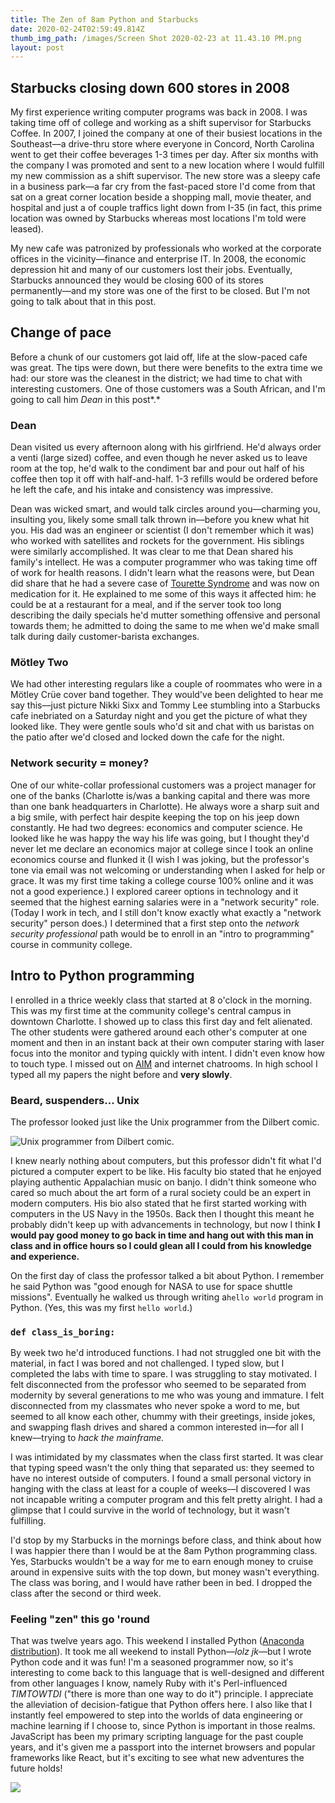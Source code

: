 ```yaml
---
title: The Zen of 8am Python and Starbucks
date: 2020-02-24T02:59:49.814Z
thumb_img_path: /images/Screen Shot 2020-02-23 at 11.43.10 PM.png
layout: post
---
```

## Starbucks closing down 600 stores in 2008

My first experience writing computer programs was back in 2008. I was taking time off of college and working as a shift supervisor for Starbucks Coffee. In 2007, I joined the company at one of their busiest locations in the Southeast––a drive-thru store where everyone in Concord, North Carolina went to get their coffee beverages 1-3 times per day. After six months with the company I was promoted and sent to a new location where I would fulfill my new commission as a shift supervisor. The new store was a sleepy cafe in a business park––a far cry from the fast-paced store I'd come from that sat on a great corner location beside a shopping mall, movie theater, and hospital and just a of couple traffics light down from I-35 (in fact, this prime location was owned by Starbucks whereas most locations I'm told were leased).

My new cafe was patronized by professionals who worked at the corporate offices in the vicinity––finance and enterprise IT. In 2008, the economic depression hit and many of our customers lost their jobs. Eventually, Starbucks announced they would be closing 600 of its stores permanently––and my store was one of the first to be closed. But I'm not going to talk about that in this post. 

## Change of pace

Before a chunk of our customers got laid off, life at the slow-paced cafe was great. The tips were down, but there were benefits to the extra time we had: our store was the cleanest in the district; we had time to chat with interesting customers. One of those customers was a South African, and I'm going to call him *Dean* in this post*.* 

### Dean

Dean visited us every afternoon along with his girlfriend. He'd always order a venti (large sized) coffee, and even though he never asked us to leave room at the top, he'd walk to the condiment bar and pour out half of his coffee then top it off with half-and-half. 1-3 refills would be ordered before he left the cafe, and his intake and consistency was impressive.

Dean was wicked smart, and would talk circles around you––charming you, insulting you, likely some small talk thrown in––before you knew what hit you. His dad was an engineer or scientist (I don't remember which it was) who worked with satellites and rockets for the government. His siblings were similarly accomplished. It was clear to me that Dean shared his family's intellect. He was a computer programmer who was taking time off of work for health reasons. I didn't learn what the reasons were, but Dean did share that he had a severe case of [Tourette Syndrome](https://en.wikipedia.org/wiki/Tourette_syndrome) and was now on medication for it. He explained to me some of this ways it affected him: he could be at a restaurant for a meal, and if the server took too long describing the daily specials he'd mutter something offensive and personal towards them; he admitted to doing the same to me when we'd make small talk during daily customer-barista exchanges. 

### Mötley Two

We had other interesting regulars like a couple of roommates who were in a Mötley Crüe cover band together. They would've been delighted to hear me say this––just picture Nikki Sixx and Tommy Lee stumbling into a Starbucks cafe inebriated on a Saturday night and you get the picture of what they looked like. They were gentle souls who'd sit and chat with us baristas on the patio after we'd closed and locked down the cafe for the night.

### Network security = money?

One of our white-collar professional customers was a project manager for one of the banks (Charlotte is/was a banking capital and there was more than one bank headquarters in Charlotte). He always wore a sharp suit and a big smile, with perfect hair despite keeping the top on his jeep down constantly. He had two degrees: economics and computer science. He looked like he was happy the way his life was going, but I thought they'd never let me declare an economics major at college since I took an online economics course and flunked it (I wish I was joking, but the professor's tone via email was not welcoming or understanding when I asked for help or grace. It was my first time taking a college course 100% online and it was not a good experience.) I explored career options in technology and it seemed that the highest earning salaries were in a "network security" role. (Today I work in tech, and I still don't know exactly what exactly a "network security" person does.) I determined that a first step onto the *network security professional* path would be to enroll in an "intro to programming" course in community college. 

## Intro to Python programming

I enrolled in a thrice weekly class that started at 8 o'clock in the morning. This was my first time at the community college's central campus in downtown Charlotte. I showed up to class this first day and felt alienated. The other students were gathered around each other's computer at one moment and then in an instant back at their own computer staring with laser focus into the monitor and typing quickly with intent. I didn't even know how to touch type. I missed out on [AIM](https://en.wikipedia.org/wiki/AIM_(software)) and internet chatrooms. In high school I typed all my papers the night before and **very slowly**.

### Beard, suspenders... Unix

The professor looked just like the Unix programmer from the Dilbert comic.

![Unix programmer from Dilbert comic.](/images/unixwizard.gif "My professor looked like the Unix programmer from the Dilber comic.")

I knew nearly nothing about computers, but this professor didn't fit what I'd pictured a computer expert to be like. His faculty bio stated that he enjoyed playing authentic Appalachian music on banjo. I didn't think someone who cared so much about the art form of a rural society could be an expert in modern computers. His bio also stated that he first started working with computers in the US Navy in the 1950s. Back then I thought this meant he probably didn't keep up with advancements in technology, but now I think **I would pay good money to go back in time and hang out with this man in class and in office hours so I could glean all I could from his knowledge and experience.**

On the first day of class the professor talked a bit about Python. I remember he said Python was "good enough for NASA to use for space shuttle missions". Eventually he walked us through writing a`hello world` program in Python. (Yes, this was my first `hello world`.)

### `def class_is_boring:`

By week two he'd introduced functions. I had not struggled one bit with the material, in fact I was bored and not challenged. I typed slow, but I completed the labs with time to spare. I was struggling to stay motivated. I felt disconnected from the professor who seemed to be separated from modernity by several generations to me who was young and immature. I felt disconnected from my classmates who never spoke a word to me, but seemed to all know each other, chummy with their greetings, inside jokes, and swapping flash drives and shared a common interested in––for all I knew––trying to *hack the mainframe.* 

I was intimidated by my classmates when the class first started. It was clear that typing speed wasn't the only thing that separated us: they seemed to have no interest outside of computers. I found a small personal victory in hanging with the class at least for a couple of weeks––I discovered I was not incapable writing a computer program and this felt pretty alright. I had a glimpse that I could survive in the world of technology, but it wasn't fulfilling.

I'd stop by my Starbucks in the mornings before class, and think about how I was happier there than I would be at the 8am Python programming class. Yes, Starbucks wouldn't be a way for me to earn enough money to cruise around in expensive suits with the top down, but money wasn't everything. The class was boring, and I would have rather been in bed. I dropped the class after the second or third week. 

### Feeling "zen" this go 'round

That was twelve years ago. This weekend I installed Python ([Anaconda distribution](https://en.wikipedia.org/wiki/Anaconda_(Python_distribution))). It took me all weekend to install Python––*lolz jk*––but I wrote Python code and it was fun! I'm a seasoned programmer now, so it's interesting to come back to this language that is well-designed and different from other languages I know, namely Ruby with it's Perl-influenced *TIMTOWTDI* ("there is more than one way to do it") principle. I appreciate the alleviation of decision-fatigue that Python offers here. I also like that I instantly feel empowered to step into the worlds of data engineering or machine learning if I choose to, since Python is important in those realms. JavaScript has been my primary scripting language for the past couple years, and it's given me a passport into the internet browsers and popular frameworks like React, but it's exciting to see what new adventures the future holds!

![](/images/zenpython.png)
